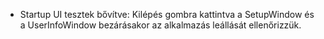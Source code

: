 - Startup UI tesztek bővítve: Kilépés gombra kattintva a SetupWindow és a UserInfoWindow bezárásakor az alkalmazás leállását ellenőrizzük.
